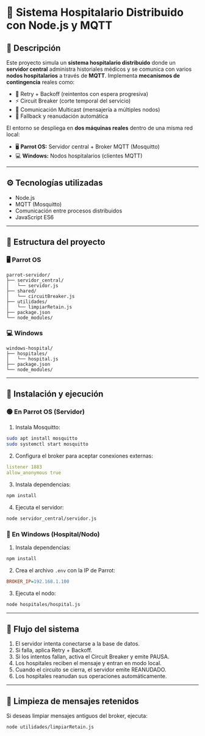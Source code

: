 # 🏥 Sistema Hospitalario Distribuido con Node.js y MQTT

## 📌 Descripción

Este proyecto simula un **sistema hospitalario distribuido** donde un **servidor central** administra historiales médicos y se comunica con varios **nodos hospitalarios** a través de **MQTT**. Implementa **mecanismos de contingencia** reales como:

- 🔁 Retry + Backoff (reintentos con espera progresiva)
- ⚡ Circuit Breaker (corte temporal del servicio)
- 📣 Comunicación Multicast (mensajería a múltiples nodos)
- 🔄 Fallback y reanudación automática

El entorno se despliega en **dos máquinas reales** dentro de una misma red local:

- 🖥️ **Parrot OS:** Servidor central + Broker MQTT (Mosquitto)
- 💻 **Windows:** Nodos hospitalarios (clientes MQTT)

---

## ⚙️ Tecnologías utilizadas

- Node.js
- MQTT (Mosquitto)
- Comunicación entre procesos distribuidos
- JavaScript ES6

---

## 🧱 Estructura del proyecto

### 🖥️ Parrot OS

```
parrot-servidor/
├── servidor_central/
│   └── servidor.js
├── shared/
│   └── circuitBreaker.js
├── utilidades/
│   └── limpiarRetain.js
├── package.json
└── node_modules/
```

### 💻 Windows

```
windows-hospital/
├── hospitales/
│   └── hospital.js
├── package.json
└── node_modules/
```

---

## 🚀 Instalación y ejecución

### 🟢 En Parrot OS (Servidor)

1. Instala Mosquitto:

```bash
sudo apt install mosquitto
sudo systemctl start mosquitto
```

2. Configura el broker para aceptar conexiones externas:

```yaml
listener 1883
allow_anonymous true
```

3. Instala dependencias:

```bash
npm install
```

4. Ejecuta el servidor:

```bash
node servidor_central/servidor.js
```

### 🔵 En Windows (Hospital/Nodo)

1. Instala dependencias:

```bash
npm install
```

2. Crea el archivo `.env` con la IP de Parrot:

```ini
BROKER_IP=192.168.1.100
```

3. Ejecuta el nodo:

```bash
node hospitales/hospital.js
```

---

## 🧠 Flujo del sistema

1. El servidor intenta conectarse a la base de datos.
2. Si falla, aplica Retry + Backoff.
3. Si los intentos fallan, activa el Circuit Breaker y emite PAUSA.
4. Los hospitales reciben el mensaje y entran en modo local.
5. Cuando el circuito se cierra, el servidor emite REANUDADO.
6. Los hospitales reanudan sus operaciones automáticamente.

---

## 🧹 Limpieza de mensajes retenidos

Si deseas limpiar mensajes antiguos del broker, ejecuta:

```bash
node utilidades/limpiarRetain.js
```
